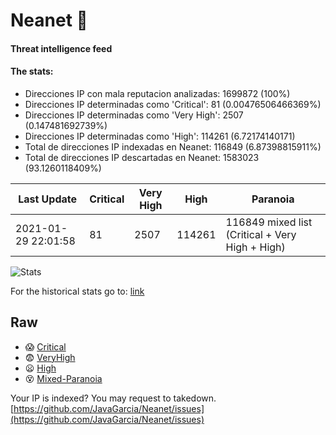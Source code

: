 # Neanet :hocho:
#### Threat intelligence feed
#### The stats:

- Direcciones IP con mala reputacion analizadas: 1699872 (100%)
- Direcciones IP determinadas como 'Critical':  81 (0.00476506466369%)
- Direcciones IP determinadas como 'Very High':  2507 (0.147481692739%)
- Direcciones IP determinadas como 'High':  114261 (6.72174140171)
- Total de direcciones IP indexadas en Neanet:  116849 (6.87398815911%)
- Total de direcciones IP descartadas en Neanet:  1583023 (93.1260118409%)

| Last Update | Critical | Very High | High | Paranoia |
| --- | --- | --- | --- | --- |
| 2021-01-29 22:01:58 | 81 | 2507 | 114261 | 116849 mixed list (Critical + Very High + High)|

![Stats](https://docs.google.com/spreadsheets/d/e/2PACX-1vSnaNMIXVabIpDJjufMlzH7poXnshF3mgd8Is1g9ytUEzVsP5my4Trn8f-xkoLLQ38xpL3HtmUexLo6/pubchart?oid=501124687&format=image)

For the historical stats go to: [link](/stats.csv)
## Raw
- :scream: [Critical](https://raw.githubusercontent.com/JavaGarcia/Neanet/master/blacklists/neanet_critical.txt)
- :fearful: [VeryHigh](https://raw.githubusercontent.com/JavaGarcia/Neanet/master/blacklists/neanet_veryHigh.txtt)
- :frowning: [High](https://raw.githubusercontent.com/JavaGarcia/Neanet/master/blacklists/neanet_high.txt)
- :dizzy_face: [Mixed-Paranoia](https://raw.githubusercontent.com/JavaGarcia/Neanet/master/blacklists/neanet_all.txt)


Your IP is indexed? You may request to takedown. [https://github.com/JavaGarcia/Neanet/issues](https://github.com/JavaGarcia/Neanet/issues)













































































































































































































































































































































































































































































































































































































































































































































































































































































































































































































































































































































































































































































































































































































































































































































































































































































































































































































































































































































































































































































































































































































































































































































































































































































































































































































































































































































































































































































































































































































































































































































































































































































































































































































































































































































































































































































































































































































































































































































































